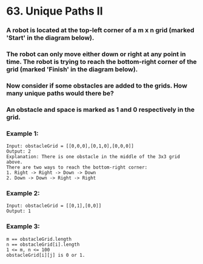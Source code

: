 # 63. Unique Paths II

### A robot is located at the top-left corner of a m x n grid (marked 'Start' in the diagram below).

### The robot can only move either down or right at any point in time. The robot is trying to reach the bottom-right corner of the grid (marked 'Finish' in the diagram below).

### Now consider if some obstacles are added to the grids. How many unique paths would there be?

### An obstacle and space is marked as 1 and 0 respectively in the grid.

### Example 1:
```
Input: obstacleGrid = [[0,0,0],[0,1,0],[0,0,0]]
Output: 2
Explanation: There is one obstacle in the middle of the 3x3 grid above.
There are two ways to reach the bottom-right corner:
1. Right -> Right -> Down -> Down
2. Down -> Down -> Right -> Right
```

### Example 2:
```
Input: obstacleGrid = [[0,1],[0,0]]
Output: 1
```

### Example 3:
```
m == obstacleGrid.length
n == obstacleGrid[i].length
1 <= m, n <= 100
obstacleGrid[i][j] is 0 or 1.
```